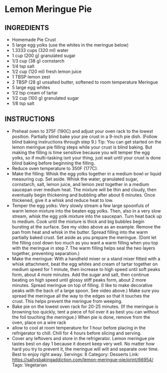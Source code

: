 # Lemon Meringue Pie
## INGREDIENTS
- Homemade Pie Crust
- 5 large egg yolks (use the whites in the meringue below)
- 1.3333 cups (320 ml) water
- 1 cup (200 g) granulated sugar
- 1/3 cup (38 g) cornstarch
- 1/4 tsp salt
- 1/2 cup (120 ml) fresh lemon juice
- 1 TBSP lemon zest
- 2 TBSP (28 g) unsalted butter, softened to room temperature
Meringue
- 5 large egg whites
- 1/2 tsp cream of tartar
- 1/2 cup (100 g) granulated sugar
- 1/8 tsp salt
## INSTRUCTIONS
- Preheat oven to 375F (190C) and adjust your oven rack to the lowest position. Partially blind bake your pie crust in a 9-inch pie dish. (Follow blind baking instructions through step 9.) Tip: You can get started on the lemon meringue pie filling steps while your crust is blind baking. But making the filling is time sensitive because you will temper the egg yolks, so if multi-tasking isnt your thing, just wait until your crust is done blind baking before beginning the filling.
- Reduce oven temperature to 350F (177C).
- Make the filling: Whisk the egg yolks together in a medium bowl or liquid measuring cup. Set aside. Whisk the water, granulated sugar, cornstarch, salt, lemon juice, and lemon zest together in a medium saucepan over medium heat. The mixture will be thin and cloudy, then eventually begin thickening and bubbling after about 6 minutes. Once thickened, give it a whisk and reduce heat to low.
- Temper the egg yolks: Very slowly stream a few large spoonfuls of warm lemon mixture into the beaten egg yolks. Then, also in a very slow stream, whisk the egg yolk mixture into the saucepan. Turn heat back up to medium. Cook until the mixture is thick and big bubbles begin bursting at the surface. See my video above as an example. Remove the pan from heat and whisk in the butter. Spread filling into the warm partially baked crust. Set aside as you prepare the meringue. (Dont let the filling cool down too much as you want a warm filling when you top with the meringue in step 7. The warm filling helps seal the two layers together, preventing separation.)
- Make the meringue: With a handheld mixer or a stand mixer fitted with a whisk attachment, beat the egg whites and cream of tartar together on medium speed for 1 minute, then increase to high speed until soft peaks form, about 4 more minutes. Add the sugar and salt, then continue beating on high speed until glossy stiff peaks form, about 2 more minutes. Spread meringue on top of filling. (I like to make decorative peaks with the back of a large spoon. See video above.) Make sure you spread the meringue all the way to the edges so that it touches the crust. This helps prevent the meringue from weeping.
- Bake pie on the lowest oven rack for 20-25 minutes. (If the meringue is browning too quickly, tent a piece of foil over it as best you can without the foil touching the meringue.) When pie is done, remove from the oven, place on a wire rack
- allow to cool at room temperature for 1 hour before placing in the refrigerator to chill. Chill for 4 hours before slicing and serving.
- Cover any leftovers and store in the refrigerator. Lemon meringue pie tastes best on day 1 because it doesnt keep very well. No matter how hard you try to prevent it, the meringue will wilt and separate over time. Best to enjoy right away.
Servings: 8
Category: Desserts
Link: https://sallysbakingaddiction.com/lemon-meringue-pie/print/66954/
Tags: Vegetarian
